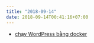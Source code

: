 ```yaml
---
title: "2018-09-14"
date: 2018-09-14T00:41:16+07:00
---
```


* [chạy WordPress bằng docker](https://docs.docker.com/compose/wordpress/)
